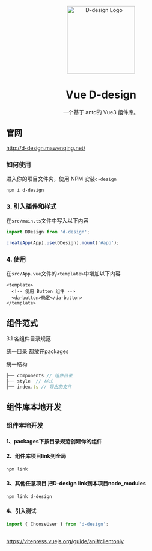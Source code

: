 <p align="center">
  <a href="https://devui.design/" target="_blank" rel="noopener noreferrer">
    <img alt="D-design Logo" src="https://p6-juejin.byteimg.com/tos-cn-i-k3u1fbpfcp/6c035bf2d77d426da46d4006eec70514~tplv-k3u1fbpfcp-watermark.image" width="180" style="max-width:100%;">
  </a>
</p>

<h1 align="center">Vue D-design</h1>

<p align="center">一个基于 antd的 Vue3 组件库。</p>

## 官网
http://d-design.mawenqing.net/

### 如何使用

进入你的项目文件夹，使用 NPM 安装`d-design`

```shell
npm i d-design
```

### 3. 引入插件和样式

在`src/main.ts`文件中写入以下内容

```ts
import DDesign from 'd-design';

createApp(App).use(DDesign).mount('#app');
```

### 4. 使用

在`src/App.vue`文件的`<template>`中增加以下内容

```vue
<template>
  <!-- 使用 Button 组件 -->
  <da-button>确定</da-button>
</template>
```


## 组件范式
3.1 各组件目录规范

统一目录
都放在packages

统一结构
```js
├── components // 组件目录
├── style  // 样式
├── index.ts // 导出的文件
```

## 组件库本地开发
### 组件本地开发
#### 1、packages下按目录规范创建你的组件

#### 2、组件库项目link到全局
```js
npm link
```
#### 3、其他任意项目 把D-design link到本项目node_modules
```js
npm link d-design
```
#### 4、引入测试
```js
import { ChooseUser } from 'd-design';
```



## 

https://vitepress.vuejs.org/guide/api#clientonly
